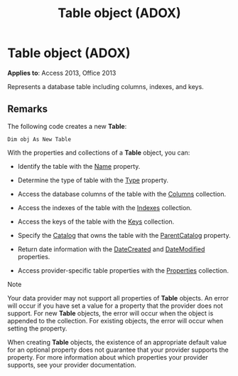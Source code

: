 ﻿---
title: Table object (ADOX)
TOCTitle: Table object (ADOX)
ms:assetid: 53a3e2f9-4ec0-8fed-d482-4f995921587b
ms:mtpsurl: https://msdn.microsoft.com/library/JJ249273(v=office.15)
ms:contentKeyID: 48544874
ms.date: 09/18/2015
mtps_version: v=office.15
---

# Table object (ADOX)

**Applies to**: Access 2013, Office 2013

Represents a database table including columns, indexes, and keys.

## Remarks

The following code creates a new **Table**:

`Dim obj As New Table`

With the properties and collections of a **Table** object, you can:

- Identify the table with the [Name](name-property-adox.md) property.

- Determine the type of table with the [Type](https://docs.microsoft.com/office/vba/access/concepts/miscellaneous/type-property-tableadox) property.

- Access the database columns of the table with the [Columns](columns-collection-adox.md) collection.

- Access the indexes of the table with the [Indexes](indexes-collection-adox.md) collection.

- Access the keys of the table with the [Keys](keys-collection-adox.md) collection.

- Specify the [Catalog](catalog-object-adox.md) that owns the table with the [ParentCatalog](parentcatalog-property-adox.md) property.

- Return date information with the [DateCreated](datecreated-property-adox.md) and [DateModified](datemodified-property-adox.md) properties.

- Access provider-specific table properties with the [Properties](properties-collection-ado.md) collection.


> [!NOTE]
> Your data provider may not support all properties of **Table** objects. An error will occur if you have set a value for a property that the provider does not support. For new **Table** objects, the error will occur when the object is appended to the collection. For existing objects, the error will occur when setting the property.

When creating **Table** objects, the existence of an appropriate default value for an optional property does not guarantee that your provider supports the property. For more information about which properties your provider supports, see your provider documentation.

